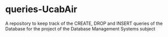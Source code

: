# queries-UcabAir
A repository to keep track of the CREATE, DROP and INSERT queries of the Database for the project of the Database Management Systems subject
